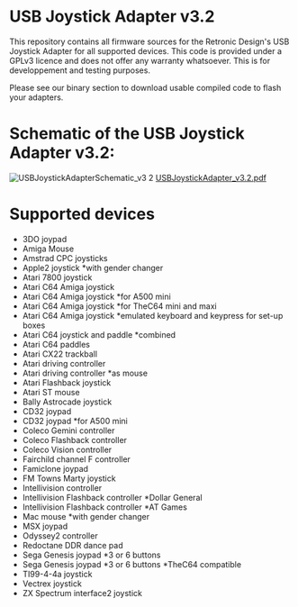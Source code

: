 # USB Joystick Adapter v3.2
This repository contains all firmware sources for the Retronic Design's USB Joystick Adapter for all supported devices. This code is provided under a GPLv3 licence and does not offer any warranty whatsoever. This is for developpement and testing purposes.

Please see our binary section to download usable compiled code to flash your adapters.

# Schematic of the USB Joystick Adapter v3.2:
![USBJoystickAdapterSchematic_v3 2](https://user-images.githubusercontent.com/18539931/209212455-df1dc9a4-5eb0-40f1-a42c-67fb9a5d5afb.png)
[USBJoystickAdapter_v3.2.pdf](https://github.com/retronicdesign/USBJoystickAdapter_v3.2/files/10289845/USBJoystickAdapter_v3.0.pdf)

# Supported devices
- 3DO joypad
- Amiga Mouse
- Amstrad CPC joysticks
- Apple2 joystick *with gender changer
- Atari 7800 joystick
- Atari C64 Amiga joystick
- Atari C64 Amiga joystick *for A500 mini
- Atari C64 Amiga joystick *for TheC64 mini and maxi
- Atari C64 Amiga joystick *emulated keyboard and keypress for set-up boxes
- Atari C64 joystick and paddle *combined
- Atari C64 paddles
- Atari CX22 trackball
- Atari driving controller
- Atari driving controller *as mouse
- Atari Flashback joystick
- Atari ST mouse
- Bally Astrocade joystick
- CD32 joypad
- CD32 joypad *for A500 mini
- Coleco Gemini controller
- Coleco Flashback controller
- Coleco Vision controller
- Fairchild channel F controller
- Famiclone joypad
- FM Towns Marty joystick
- Intellivision controller
- Intellivision Flashback controller *Dollar General
- Intellivision Flashback controller *AT Games
- Mac mouse *with gender changer
- MSX joypad
- Odyssey2 controller
- Redoctane DDR dance pad
- Sega Genesis joypad *3 or 6 buttons
- Sega Genesis joypad *3 or 6 buttons *TheC64 compatible
- TI99-4-4a joystick
- Vectrex joystick
- ZX Spectrum interface2 joystick
